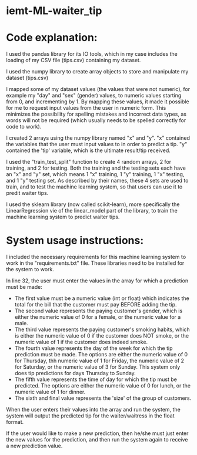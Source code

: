 # iemt-ML-waiter_tip

# Code explanation:

I used the pandas library for its IO tools, which in my case includes the loading of my CSV file (tips.csv) containing my dataset.

I used the numpy library to create array objects to store and manipulate my dataset (tips.csv)

I mapped some of my dataset values (the values that were not numeric), for example my "day" and "sex" (gender) values, to numeric values starting from 0, and incrementing by 1. By mapping these values, it made it possible for me to request input values from the user in numeric form. This minimizes the possibility for spelling mistakes and incorrect data types, as words will not be required (which usually needs to be spelled correctly for code to work). 

I created 2 arrays using the numpy library named "x" and "y". "x" contained the variables that the user must input values to in order to predict a tip. "y" contained the 'tip' variable, which is the ultimate result/tip received. 

I used the "train_test_split" function to create 4 random arrays, 2 for training, and 2 for testing. Both the training and the testing sets each have an "x" and "y" set, which means 1 "x" training, 1 "y" training, 1 "x" testing, and 1 "y" testing set. As described by their names, these 4 sets are used to train, and to test the machine learning system, so that users can use it to predit waiter tips.

I used the sklearn library (now called scikit-learn), more specifically the LinearRegression vie of the linear_model part of the library, to train the machine learning system to predict waiter tips. 


# System usage instructions:

I included the necessary requirements for this machine learning system to work in the "requirements.txt" file. These libraries need to be installed for the system to work.

In line 32, the user must enter the values in the array for which a prediction must be made:
- The first value must be a numeric value (int or float) which indicates the total for the bill that the customer must pay BEFORE adding the tip.
- The second value represents the paying customer's gender, which is either the numeric value of 0 for a female, or the numeric value for a male.
- The third value represents the paying customer's smoking habits, which is either the numeric value of 0 if the customer does NOT smoke, or the numeric value of 1 if the customer does indeed smoke.
- The fourth value represents the day of the week for which the tip prediction must be made. The options are either the numeric value of 0 for Thursday, thh numeric value of 1 for Friday, the numeric value of 2 for Saturday, or the numeric value of 3 for Sunday. This system only does tip predictions for days Thursday to Sunday. 
- The fifth value represents the time of day for which the tip must be predicted. The options are either the numeric value of 0 for lunch, or the numeric value of 1 for dinner.
- The sixth and final value represents the 'size' of the group of customers.

When the user enters their values into the array and run the system, the system will output the predicted tip for the waiter/waitress in the float format.

If the user would like to make a new prediction, then he/she must just enter the new values for the prediction, and then run the system again to receive a new prediction value.
